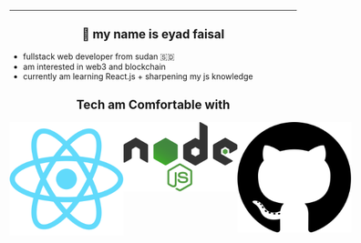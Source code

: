 ----------
<h2 align="center">🤝 my name is eyad faisal</h2>

- fullstack web developer from sudan 🇸🇩
- am interested in web3 and blockchain
- currently am learning React.js + sharpening my js knowledge


<h2 align="center">Tech am Comfortable with</h2>
<div style="display: flex; align-items: flex-start;" >
    <img src="react.png" width="200" title="React.js">
    <img src="node.png" width="200" title="node.js">
    <img src="github.png" width="200" title="github">
</div>

